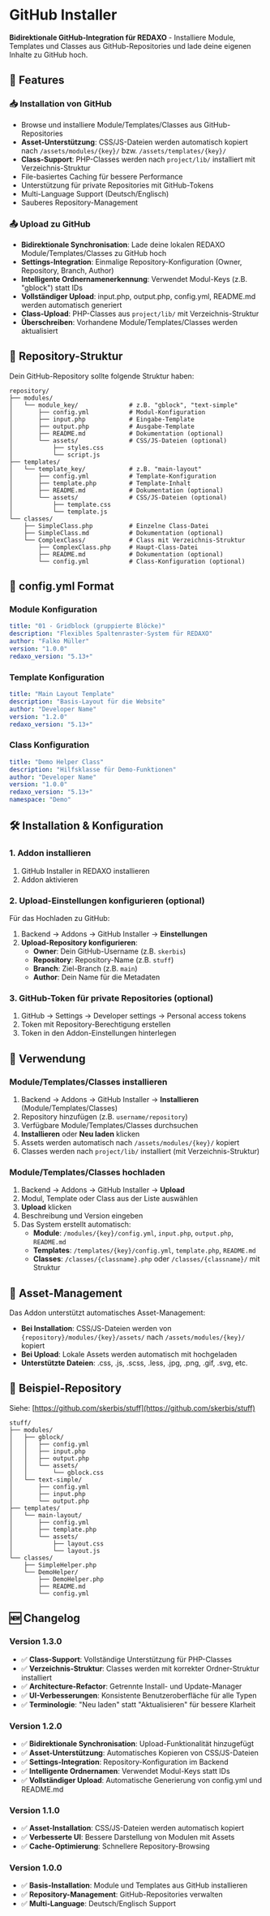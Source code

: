 # GitHub Installer

**Bidirektionale GitHub-Integration für REDAXO** - Installiere Module, Templates und Classes aus GitHub-Repositories und lade deine eigenen Inhalte zu GitHub hoch.

## 🚀 Features

### 📥 Installation von GitHub
- Browse und installiere Module/Templates/Classes aus GitHub-Repositories
- **Asset-Unterstützung**: CSS/JS-Dateien werden automatisch kopiert nach `/assets/modules/{key}/` bzw. `/assets/templates/{key}/`
- **Class-Support**: PHP-Classes werden nach `project/lib/` installiert mit Verzeichnis-Struktur
- File-basiertes Caching für bessere Performance
- Unterstützung für private Repositories mit GitHub-Tokens
- Multi-Language Support (Deutsch/Englisch)
- Sauberes Repository-Management

### 📤 Upload zu GitHub  
- **Bidirektionale Synchronisation**: Lade deine lokalen REDAXO Module/Templates/Classes zu GitHub hoch
- **Settings-Integration**: Einmalige Repository-Konfiguration (Owner, Repository, Branch, Author)
- **Intelligente Ordnernamenerkennung**: Verwendet Modul-Keys (z.B. "gblock") statt IDs
- **Vollständiger Upload**: input.php, output.php, config.yml, README.md werden automatisch generiert
- **Class-Upload**: PHP-Classes aus `project/lib/` mit Verzeichnis-Struktur
- **Überschreiben**: Vorhandene Module/Templates/Classes werden aktualisiert

## 📁 Repository-Struktur

Dein GitHub-Repository sollte folgende Struktur haben:

```
repository/
├── modules/
│   └── module_key/              # z.B. "gblock", "text-simple"
│       ├── config.yml           # Modul-Konfiguration
│       ├── input.php            # Eingabe-Template
│       ├── output.php           # Ausgabe-Template
│       ├── README.md            # Dokumentation (optional)
│       └── assets/              # CSS/JS-Dateien (optional)
│           ├── styles.css
│           └── script.js
├── templates/
│   └── template_key/            # z.B. "main-layout"
│       ├── config.yml           # Template-Konfiguration
│       ├── template.php         # Template-Inhalt
│       ├── README.md            # Dokumentation (optional)  
│       └── assets/              # CSS/JS-Dateien (optional)
│           ├── template.css
│           └── template.js
└── classes/
    ├── SimpleClass.php          # Einzelne Class-Datei
    ├── SimpleClass.md           # Dokumentation (optional)
    └── ComplexClass/            # Class mit Verzeichnis-Struktur
        ├── ComplexClass.php     # Haupt-Class-Datei
        ├── README.md            # Dokumentation (optional)
        └── config.yml           # Class-Konfiguration (optional)
```

## 📝 config.yml Format

### Module Konfiguration
```yaml
title: "01 - Gridblock (gruppierte Blöcke)"
description: "Flexibles Spaltenraster-System für REDAXO"
author: "Falko Müller"
version: "1.0.0"
redaxo_version: "5.13+"
```

### Template Konfiguration
```yaml
title: "Main Layout Template"
description: "Basis-Layout für die Website"
author: "Developer Name"
version: "1.2.0"
redaxo_version: "5.13+"
```

### Class Konfiguration
```yaml
title: "Demo Helper Class"
description: "Hilfsklasse für Demo-Funktionen"
author: "Developer Name"
version: "1.0.0"
redaxo_version: "5.13+"
namespace: "Demo"
```

## 🛠️ Installation & Konfiguration

### 1. Addon installieren
1. GitHub Installer in REDAXO installieren
2. Addon aktivieren

### 2. Upload-Einstellungen konfigurieren (optional)
Für das Hochladen zu GitHub:
1. Backend → Addons → GitHub Installer → **Einstellungen**
2. **Upload-Repository konfigurieren**:
   - **Owner**: Dein GitHub-Username (z.B. `skerbis`)
   - **Repository**: Repository-Name (z.B. `stuff`)
   - **Branch**: Ziel-Branch (z.B. `main`)
   - **Author**: Dein Name für die Metadaten

### 3. GitHub-Token für private Repositories (optional)
1. GitHub → Settings → Developer settings → Personal access tokens
2. Token mit Repository-Berechtigung erstellen
3. Token in den Addon-Einstellungen hinterlegen

## 🎯 Verwendung

### Module/Templates/Classes installieren
1. Backend → Addons → GitHub Installer → **Installieren** (Module/Templates/Classes)
2. Repository hinzufügen (z.B. `username/repository`)
3. Verfügbare Module/Templates/Classes durchsuchen
4. **Installieren** oder **Neu laden** klicken
5. Assets werden automatisch nach `/assets/modules/{key}/` kopiert
6. Classes werden nach `project/lib/` installiert (mit Verzeichnis-Struktur)

### Module/Templates/Classes hochladen
1. Backend → Addons → GitHub Installer → **Upload**
2. Modul, Template oder Class aus der Liste auswählen
3. **Upload** klicken
4. Beschreibung und Version eingeben
5. Das System erstellt automatisch:
   - **Module**: `/modules/{key}/config.yml`, `input.php`, `output.php`, `README.md`
   - **Templates**: `/templates/{key}/config.yml`, `template.php`, `README.md`
   - **Classes**: `/classes/{classname}.php` oder `/classes/{classname}/` mit Struktur

## 🔧 Asset-Management

Das Addon unterstützt automatisches Asset-Management:

- **Bei Installation**: CSS/JS-Dateien werden von `{repository}/modules/{key}/assets/` nach `/assets/modules/{key}/` kopiert
- **Bei Upload**: Lokale Assets werden automatisch mit hochgeladen
- **Unterstützte Dateien**: .css, .js, .scss, .less, .jpg, .png, .gif, .svg, etc.

## 🎨 Beispiel-Repository

Siehe: [https://github.com/skerbis/stuff](https://github.com/skerbis/stuff)

```
stuff/
├── modules/
│   ├── gblock/
│   │   ├── config.yml
│   │   ├── input.php
│   │   ├── output.php
│   │   └── assets/
│   │       └── gblock.css
│   └── text-simple/
│       ├── config.yml
│       ├── input.php
│       └── output.php
├── templates/
│   └── main-layout/
│       ├── config.yml
│       ├── template.php
│       └── assets/
│           ├── layout.css
│           └── layout.js
└── classes/
    ├── SimpleHelper.php
    └── DemoHelper/
        ├── DemoHelper.php
        ├── README.md
        └── config.yml
```

## 🆕 Changelog

### Version 1.3.0
- ✅ **Class-Support**: Vollständige Unterstützung für PHP-Classes
- ✅ **Verzeichnis-Struktur**: Classes werden mit korrekter Ordner-Struktur installiert
- ✅ **Architecture-Refactor**: Getrennte Install- und Update-Manager
- ✅ **UI-Verbesserungen**: Konsistente Benutzeroberfläche für alle Typen
- ✅ **Terminologie**: "Neu laden" statt "Aktualisieren" für bessere Klarheit

### Version 1.2.0
- ✅ **Bidirektionale Synchronisation**: Upload-Funktionalität hinzugefügt
- ✅ **Asset-Unterstützung**: Automatisches Kopieren von CSS/JS-Dateien
- ✅ **Settings-Integration**: Repository-Konfiguration im Backend
- ✅ **Intelligente Ordnernamen**: Verwendet Modul-Keys statt IDs
- ✅ **Vollständiger Upload**: Automatische Generierung von config.yml und README.md

### Version 1.1.0
- ✅ **Asset-Installation**: CSS/JS-Dateien werden automatisch kopiert
- ✅ **Verbesserte UI**: Bessere Darstellung von Modulen mit Assets
- ✅ **Cache-Optimierung**: Schnellere Repository-Browsing

### Version 1.0.0
- ✅ **Basis-Installation**: Module und Templates aus GitHub installieren
- ✅ **Repository-Management**: GitHub-Repositories verwalten
- ✅ **Multi-Language**: Deutsch/Englisch Support
